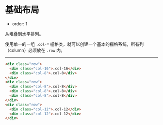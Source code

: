 # 基础布局

- order: 1 

从堆叠到水平排列。

使用单一的一组 `.col-*` 栅格类，就可以创建一个基本的栅格系统，所有列（column）必须放在 `.row` 内。

---

````html
<div class="row">
  <div class="col-16">.col-16</div>
  <div class="col-8">.col-8</div>
</div>
<div class="row">
  <div class="col-8">.col-8</div>
  <div class="col-8">.col-8</div>
  <div class="col-8">.col-8</div>
</div>
<div class="row">
  <div class="col-12">.col-12</div>
  <div class="col-12">.col-12</div>
</div>
````




